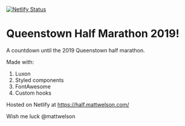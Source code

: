 [![Netlify Status](https://api.netlify.com/api/v1/badges/b0c86d67-ce3c-4477-b180-85a3aa668eec/deploy-status)](https://app.netlify.com/sites/half-marathon/deploys)

# Queenstown Half Marathon 2019!

A countdown until the 2019 Queenstown half marathon.

Made with:

1. Luxon
2. Styled components
3. FontAwesome
4. Custom hooks

Hosted on Netlify at https://half.mattwelson.com/

Wish me luck @mattwelson
